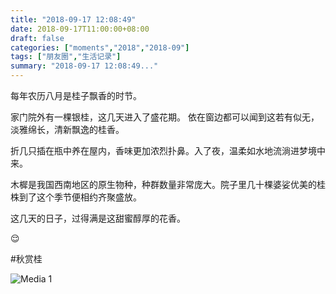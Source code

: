```yaml
---
title: "2018-09-17 12:08:49"
date: 2018-09-17T11:00:00+08:00
draft: false
categories: ["moments","2018","2018-09"]
tags: ["朋友圈","生活记录"]
summary: "2018-09-17 12:08:49..."
---
```


每年农历八月是桂子飘香的时节。

家门院外有一棵银桂，这几天进入了盛花期。
依在窗边都可以闻到这若有似无，淡雅绵长，清新飘逸的桂香。

折几只插在瓶中养在屋内，香味更加浓烈扑鼻。入了夜，温柔如水地流淌进梦境中来。

木樨是我国西南地区的原生物种，种群数量非常庞大。院子里几十棵婆娑优美的桂株到了这个季节便相约齐聚盛放。

这几天的日子，过得满是这甜蜜醇厚的花香。

😌

#秋赏桂

![Media 1](/Moments/photos/2018-09-17/201809171208490.jpg)

